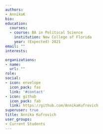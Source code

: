 ```yaml
---
authors:
- AnnikaK
bio: 
education:
  courses:
  - course: BA in Political Science
    institution: New College of Florida
    year: (Expected) 2021
email: ""
interests:

organizations:
- name: 
  url: ""
role: 
social:
- icon: envelope
  icon_pack: fas
  link: '#contact'
- icon: github
  icon_pack: fab
  link: https://github.com/AnnikaKufrovich
superuser: true
title: Annika Kufrovich
user_groups:
- Current Students
---
```


